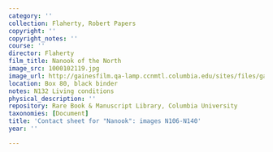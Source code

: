 ```yaml
---
category: ''
collection: Flaherty, Robert Papers
copyright: ''
copyright_notes: ''
course: ''
director: Flaherty
film_title: Nanook of the North
image_src: 1000102119.jpg
image_url: http://gainesfilm.qa-lamp.ccnmtl.columbia.edu/sites/files/gainesfilm/images/1000102119.jpg
location: Box 80, black binder
notes: N132 Living conditions
physical_description: ''
repository: Rare Book & Manuscript Library, Columbia University
taxonomies: [Document]
title: 'Contact sheet for "Nanook": images N106-N140'
year: ''

---
```

